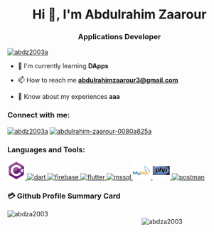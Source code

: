 <h1 align="center">Hi 👋, I'm Abdulrahim Zaarour</h1>
<h3 align="center">Applications Developer</h3>

<p align="left"> <a href="https://twitter.com/abdz2003a" target="blank"><img src="https://img.shields.io/twitter/follow/abdz2003a?logo=twitter&style=for-the-badge" alt="abdz2003a" /></a> </p>

- 🌱 I'm currently learning **DApps**

- 📫 How to reach me **abdulrahimzaarour3@gmail.com**

- 📄 Know about my experiences **aaa**

<h3 align="left">Connect with me:</h3>
<p align="left">
<a href="https://twitter.com/abdz2003a" target="blank"><img align="center" src="https://raw.githubusercontent.com/rahuldkjain/github-profile-readme-generator/master/src/images/icons/Social/twitter.svg" alt="abdz2003a" height="30" width="40" /></a>
<a href="https://linkedin.com/in/abdulrahim-zaarour-0080a825a" target="blank"><img align="center" src="https://raw.githubusercontent.com/rahuldkjain/github-profile-readme-generator/master/src/images/icons/Social/linked-in-alt.svg" alt="abdulrahim-zaarour-0080a825a" height="30" width="40" /></a>
</p>

<h3 align="left">Languages and Tools:</h3>
<p align="left"> <a href="https://www.w3schools.com/cs/" target="_blank" rel="noreferrer"> <img src="https://raw.githubusercontent.com/devicons/devicon/master/icons/csharp/csharp-original.svg" alt="csharp" width="40" height="40"/> </a> <a href="https://dart.dev" target="_blank" rel="noreferrer"> <img src="https://www.vectorlogo.zone/logos/dartlang/dartlang-icon.svg" alt="dart" width="40" height="40"/> </a> <a href="https://firebase.google.com/" target="_blank" rel="noreferrer"> <img src="https://www.vectorlogo.zone/logos/firebase/firebase-icon.svg" alt="firebase" width="40" height="40"/> </a> <a href="https://flutter.dev" target="_blank" rel="noreferrer"> <img src="https://www.vectorlogo.zone/logos/flutterio/flutterio-icon.svg" alt="flutter" width="40" height="40"/> </a> <a href="https://www.microsoft.com/en-us/sql-server" target="_blank" rel="noreferrer"> <img src="https://www.svgrepo.com/show/303229/microsoft-sql-server-logo.svg" alt="mssql" width="40" height="40"/> </a> <a href="https://www.mysql.com/" target="_blank" rel="noreferrer"> <img src="https://raw.githubusercontent.com/devicons/devicon/master/icons/mysql/mysql-original-wordmark.svg" alt="mysql" width="40" height="40"/> </a> <a href="https://www.php.net" target="_blank" rel="noreferrer"> <img src="https://raw.githubusercontent.com/devicons/devicon/master/icons/php/php-original.svg" alt="php" width="40" height="40"/> </a> <a href="https://postman.com" target="_blank" rel="noreferrer"> <img src="https://www.vectorlogo.zone/logos/getpostman/getpostman-icon.svg" alt="postman" width="40" height="40"/> </a> </p>
<h3 align="left">💳 Github Profile Summary Card</h3>

<p><img align="left" src="https://github-readme-stats.vercel.app/api/top-langs?username=abdza2003&show_icons=true&locale=en&layout=compact" alt="abdza2003"  style="width:60%" /></p>
<p>&nbsp;<img align="right" src="https://github-readme-stats.vercel.app/api?username=abdza2003&show_icons=true&locale=en" alt="abdza2003"  style="width:40%" /></p>



